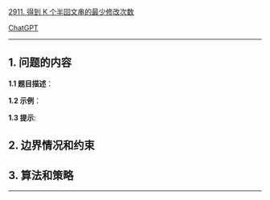 [2911. 得到 K 个半回文串的最少修改次数](https://leetcode.cn/problems/minimum-changes-to-make-k-semi-palindromes)

[ChatGPT](https://chat.openai.com/g/g-GsMNEr76r-c-master)

---

## 1. 问题的内容
**1.1 题目描述**：

**1.2 示例**：

**1.3 提示**:

## 2. 边界情况和约束


## 3. 算法和策略

---
